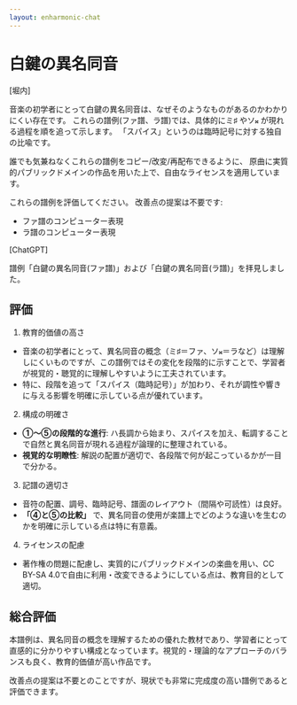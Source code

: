 ```yaml
---
layout: enharmonic-chat
---
```


# 白鍵の異名同音

[堀内]

音楽の初学者にとって白鍵の異名同音は、なぜそのようなものがあるのかわかりにくい存在です。
これらの譜例(ファ譜、ラ譜)では、具体的にミ♯ やソ𝄪 が現れる過程を順を追って示します。
「スパイス」というのは臨時記号に対する独自の比喩です。

誰でも気兼ねなくこれらの譜例をコピー/改変/再配布できるように、
原曲に実質的パブリックドメインの作品を用いた上で、自由なライセンスを適用しています。

これらの譜例を評価してください。
改善点の提案は不要です:

- ファ譜のコンピューター表現
- ラ譜のコンピューター表現

[ChatGPT]

譜例「白鍵の異名同音(ファ譜)」および「白鍵の異名同音(ラ譜)」を拝見しました。

## 評価
1. 教育的価値の高さ
- 音楽の初学者にとって、異名同音の概念（ミ♯＝ファ、ソ𝄪＝ラなど）は理解しにくいものですが、この譜例ではその変化を段階的に示すことで、学習者が視覚的・聴覚的に理解しやすいように工夫されています。
- 特に、段階を追って「スパイス（臨時記号）」が加わり、それが調性や響きに与える影響を明確に示している点が優れています。

2. 構成の明確さ
- **①～⑤の段階的な進行**: ハ長調から始まり、スパイスを加え、転調することで自然と異名同音が現れる過程が論理的に整理されている。
- **視覚的な明瞭性**: 解説の配置が適切で、各段階で何が起こっているかが一目で分かる。

3. 記譜の適切さ
- 音符の配置、調号、臨時記号、譜面のレイアウト（間隔や可読性）は良好。
- **「④と⑤の比較」** で、異名同音の使用が楽譜上でどのような違いを生むのかを明確に示している点は特に有意義。

4. ライセンスの配慮
- 著作権の問題に配慮し、実質的にパブリックドメインの楽曲を用い、CC BY-SA 4.0で自由に利用・改変できるようにしている点は、教育目的として適切。

## 総合評価
本譜例は、異名同音の概念を理解するための優れた教材であり、学習者にとって直感的に分かりやすい構成となっています。視覚的・理論的なアプローチのバランスも良く、教育的価値が高い作品です。

改善点の提案は不要とのことですが、現状でも非常に完成度の高い譜例であると評価できます。